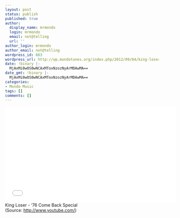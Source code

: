 ```yaml
---
layout: post
status: publish
published: true
author:
  display_name: mrmondo
  login: mrmondo
  email: not@telling
  url: ''
author_login: mrmondo
author_email: not@telling
wordpress_id: 663
wordpress_url: http://wp.mondotunes.org/index.php/2012/09/04/king-loser-76-come-back-special/
date: !binary |-
  MjAxMi0wOS0wNCAxMToxNzozNyArMDAwMA==
date_gmt: !binary |-
  MjAxMi0wOS0wNCAxMToxNzozNyArMDAwMA==
categories:
- Mondo Music
tags: []
comments: []
---
```

<iframe width="560" height="315" src="//www.youtube.com/embed/qWGHvFHMiNk" frameborder="0"> </iframe>
King Loser - &#8216;76 Come Back Special
<div class="attribution">(<span>Source:</span> <a href="http://www.youtube.com/">http://www.youtube.com/</a>)</div>
